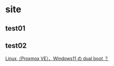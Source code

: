 # site
## test01
## test02

[Linux（Proxmox VE）、Windows11 の dual boot ？](https://matsgth.github.io/site/240922-01-dual-boot-win-linux.md)
